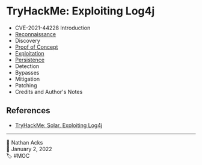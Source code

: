 # TryHackMe: Exploiting Log4j

* CVE-2021-44228 Introduction
* [Reconnaissance](../log/2022-01-02-tryhackme-complete-beginner-supplements-and-exploiting-log4j.md)
* Discovery
* [Proof of Concept](../log/2022-01-02-tryhackme-complete-beginner-supplements-and-exploiting-log4j.md)
* [Exploitation](../log/2022-01-02-tryhackme-complete-beginner-supplements-and-exploiting-log4j.md)
* [Persistence](../log/2022-01-02-tryhackme-complete-beginner-supplements-and-exploiting-log4j.md)
* Detection
* Bypasses
* Mitigation
* Patching
* Credits and Author's Notes

## References

* [TryHackMe: Solar, Exploiting Log4j](https://tryhackme.com/room/solar)

- - - -

👤 Nathan Acks  
📅 January 2, 2022  
🏷️ #MOC

